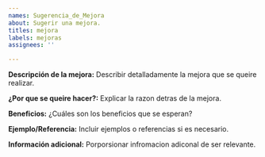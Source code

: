 ```yaml
---
names: Sugerencia_de_Mejora
about: Sugerir una mejora.
titles: mejora
labels: mejoras
assignees: ''

---
```


**Descripción de la mejora:**
Describir detalladamente la mejora que se queire realizar.

**¿Por que se queire hacer?:**
Explicar la razon detras de la mejora.

**Beneficios:**
¿Cuáles son los beneficios que se esperan?

**Ejemplo/Referencia:**
Incluir ejemplos o referencias si es necesario.

**Información adicional:**
Porporsionar infromacion adiconal de ser relevante.
